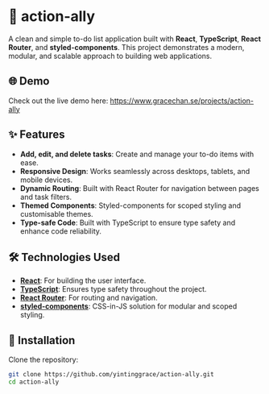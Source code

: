# 📝 action-ally

A clean and simple to-do list application built with **React**, **TypeScript**, **React Router**, and **styled-components**. This project demonstrates a modern, modular, and scalable approach to building web applications.

## 🌐 Demo
Check out the live demo here: https://www.gracechan.se/projects/action-ally

## ✨ Features

- **Add, edit, and delete tasks**: Create and manage your to-do items with ease.
- **Responsive Design**: Works seamlessly across desktops, tablets, and mobile devices.
- **Dynamic Routing**: Built with React Router for navigation between pages and task filters.
- **Themed Components**: Styled-components for scoped styling and customisable themes.
- **Type-safe Code**: Built with TypeScript to ensure type safety and enhance code reliability.

## 🛠️ Technologies Used

- **[React](https://reactjs.org/)**: For building the user interface.
- **[TypeScript](https://www.typescriptlang.org/)**: Ensures type safety throughout the project.
- **[React Router](https://reactrouter.com/)**: For routing and navigation.
- **[styled-components](https://styled-components.com/)**: CSS-in-JS solution for modular and scoped styling.

## 🚀 Installation

Clone the repository:
   ```bash
   git clone https://github.com/yintinggrace/action-ally.git
   cd action-ally
